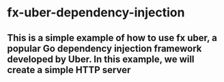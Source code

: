 # fx-uber-dependency-injection

## This is a simple example of how to use fx uber, a popular Go dependency injection framework developed by Uber. In this example, we will create a simple HTTP server
